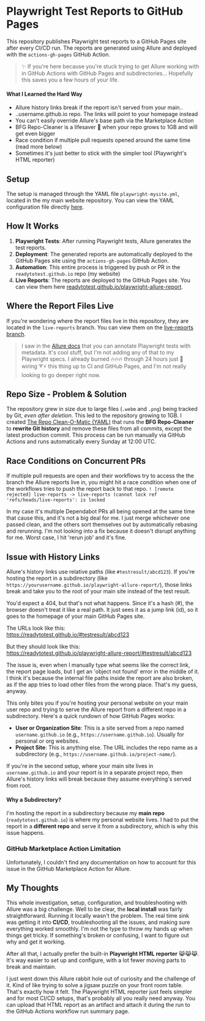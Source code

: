# Playwright Test Reports to GitHub Pages

This repository publishes Playwright test reports to a GitHub Pages site after every CI/CD run. The reports are generated using Allure and deployed with the `actions-gh-pages` GitHub Action.

> ✨ If you're here because you're stuck trying to get Allure working with in GitHub Actions with GitHub Pages and subdirectories... Hopefully this saves you a few hours of your life.

#### What I Learned the Hard Way
- Allure history links break if the report isn't served from your main..
- ..username.github.io repo. The links will point to your homepage instead
- You can't easily override Allure's base path via the Marketplace Action
- BFG Repo-Cleaner is a lifesaver 🛟 when your repo grows to 1GB and will get even bigger
- Race condition if multiple pull requests opened around the same time (read more below)
- Sometimes it's just better to stick with the simpler tool (Playwright's HTML reporter)

## Setup

The setup is managed through the YAML file `playwright-mysite.yml`, located in the my main website repository. You can view the YAML configuration file directly [here](https://github.com/readytotest/readytotest.github.io/blob/main/.github/workflows/playwright-mysite.yml).

## How It Works

1. **Playwright Tests**: After running Playwright tests, Allure generates the test reports.
2. **Deployment**: The generated reports are automatically deployed to the GitHub Pages site using the `actions-gh-pages` GitHub Action.
3. **Automation**: This entire process is triggered by push or PR in the `readytotest.github.io` repo (my website)
4. **Live Reports**: The reports are deployed to the GitHub Pages site. You can view them here [readytotest.github.io/playwright-allure-report](https://readytotest.github.io/playwright-allure-report/).

## Where the Report Files Live

If you're wondering where the report files live in this repository, they are located in the `live-reports` branch. You can view them on the [live-reports branch](https://github.com/readytotest/playwright-allure-report/tree/live-reports).

> I saw in the [Allure docs](https://allurereport.org/docs/playwright/#writing-tests) that you can annotate Playwright tests with metadata. It's cool stuff, but I'm not adding any of that to my Playwright specs. I already burned 🔥🔥🔥 through 24 hours just 🔌 wiring ➰⚡ this thing up to CI and GitHub Pages, and I'm not really looking to go deeper right now.

## Repo Size - Problem & Solution

The repository grew in size due to large files (`.webm` and `.png`) being tracked by Git, _even after deletion_. This led to the repository growing to 1GB. I created [The Repo Clean-O-Matic (YAML)](https://github.com/readytotest/playwright-allure-report/blob/main/.github/workflows/repo-clean-o-matic.yml) that runs the **BFG Repo-Cleaner** to **rewrite Git history** and remove these files from all commits, except the latest production commit. This process can be run manually via GitHub Actions and runs automatically every Sunday at 12:00 UTC.

## Race Conditions on Concurrent PRs

If multiple pull requests are open and their workflows try to access the the branch the Allure reports live in, you might hit a race condition when one of the workflows tries to push the report back to that repo. `! [remote rejected] live-reports -> live-reports (cannot lock ref 'refs/heads/live-reports': is locked`

In my case it's multiple Dependabot PRs all being opened at the same time that cause this, and it's not a big deal for me. I just merge whichever one passed clean, and the others sort themselves out by automatically rebasing and rerunning. I'm not looking into a fix because it doesn't disrupt anything for me.  Worst case, I hit 'rerun job' and it's fine. 

## Issue with History Links

Allure's history links use relative paths (like `#testresult/abcd123`). If you're hosting the report in a subdirectory (like `https://yourusername.github.io/playwright-allure-report/`), those links break and take you to the root of your main site instead of the test result.

You'd expect a 404, but that's not what happens. Since it's a hash (#), the browser doesn't treat it like a real path. It just sees it as a jump link (id), so it goes to the homepage of your main GitHub Pages site.

The URLs look like this:  
https://readytotest.github.io/#testresult/abcd123

But they should look like this:  
https://readytotest.github.io/playwright-allure-report/#testresult/abcd123

The issue is, even when I manually type what seems like the correct link, the report page loads, but I get an 'object not found' error in the middle of it. I think it's because the internal file paths inside the report are also broken, as if the app tries to load other files from the wrong place. That's my guess, anyway.

This only bites you if you're hosting your personal website on your main user repo and trying to serve the Allure report from a different repo in a subdirectory. Here's a quick rundown of how GitHub Pages works:

- **User or Organization Site**: This is a site served from a repo named `username.github.io` (e.g., `https://username.github.io`). Usually for personal or org websites.
- **Project Site**: This is anything else. The URL includes the repo name as a subdirectory (e.g., `https://username.github.io/project-name/`).

If you're in the second setup, where your main site lives in `username.github.io` and your report is in a separate project repo, then Allure's history links will break because they assume everything's served from root.


#### Why a Subdirectory?

I'm hosting the report in a subdirectory because my **main repo** (`readytotest.github.io`) is where my personal website lives. I had to put the report in a **different repo** and serve it from a subdirectory, which is why this issue happens.

### GitHub Marketplace Action Limitation

Unfortunately, I couldn't find any documentation on how to account for this issue in the GitHub Marketplace Action for Allure.

## My Thoughts

This whole investigation, setup, configuration, and troubleshooting with Allure was a big challenge. Well to be clear, the **local install** was fairly straightforward. Running it locally wasn't the problem. The real time sink was getting it into **CI/CD**, troubleshooting all the issues, and making sure everything worked smoothly. I'm not the type to throw my hands up when things get tricky. If something's broken or confusing, I want to figure out why and get it working.

After all that, I actually prefer the built-in **Playwright HTML reporter** 😹😹😹. It's way easier to set up and configure, with a lot fewer moving parts to break and maintain. 

I just went down this Allure rabbit hole out of curiosity and the challenge of it. Kind of like trying to solve a jigsaw puzzle on your front room table. That's exactly how it felt. The Playwright HTML reporter just feels simpler and for most CI/CD setups, that's probably all you really need anyway. You can upload that HTML report as an artifact and attach it during the run to the GitHub Actions workflow run summary page.

